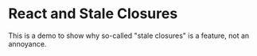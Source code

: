 # React and Stale Closures

This is a demo to show why so-called "stale closures" is a feature, not an
annoyance.
